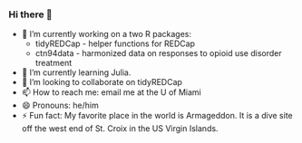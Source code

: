 ### Hi there 👋

- 🔭 I’m currently working on a two R packages:
    - tidyREDCap - helper functions for REDCap
    - ctn94data - harmonized data on responses to opioid use disorder treatment
- 🌱 I’m currently learning Julia.
- 👯 I’m looking to collaborate on tidyREDCap
- 📫 How to reach me: email me at the U of Miami
- 😄 Pronouns: he/him
- ⚡ Fun fact: My favorite place in the world is Armageddon. It is a dive site off the west end of St. Croix in the US Virgin Islands.   

<!--
**RaymondBalise/raymondbalise** is a ✨ _special_ ✨ repository because its `README.md` (this file) appears on your GitHub profile.

Here are some ideas to get you started:

- 🔭 I’m currently working on ...
- 🌱 I’m currently learning ...
- 👯 I’m looking to collaborate on ...
- 🤔 I’m looking for help with ...
- 💬 Ask me about ...
- 📫 How to reach me: ...
- 😄 Pronouns: ...
- ⚡ Fun fact: ...
-->
